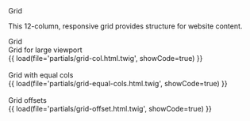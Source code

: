 <div class="title-1">Grid</div>
<p class="styleguide__summary">This 12-column, responsive grid provides structure for website content.</p>

<div class="title-2 styleguide__text--blue">Grid</div>
<div class="title-4">Grid for large viewport</div>
<section class="box box--preview styleguide__grid-example">
    {{ load(file='partials/grid-col.html.twig', showCode=true) }}
</section>
<!-- <div class="accordion" data-component="Application/Components/StyleguideAccordion">
    <header class="accordion__header">
        Code
    </header>
    <div class="accordion__content">
        <pre class="styleguide__code" data-component="Application/Components/Code"><div class="button button--copy tooltip" data-clipboard-target="#<?=$cur;?>"><img src="assets/default/images/svg/clippy.svg" alt="Copy to clipboard"></div><code id="<?=$cur;?>"><?=printPartial('components/partials/grid/col');?></code></pre>
    </div>
</div> -->
<br>

<div class="title-4">Grid with equal cols</div>
<section class="box box--preview styleguide__grid-example">
    <?=partial('grid/equal-cols');?>
    {{ load(file='partials/grid-equal-cols.html.twig', showCode=true) }}
</section>
<!-- <div class="accordion" data-component="Application/Components/StyleguideAccordion">
    <header class="accordion__header">
        Code
    </header>
    <div class="accordion__content">
        <pre class="styleguide__code" data-component="Application/Components/Code"><div class="button button--copy tooltip" data-clipboard-target="#<?=$cur;?>"><img src="assets/default/images/svg/clippy.svg" alt="Copy to clipboard"></div><code id="<?=$cur;?>"><?=printPartial('components/partials/grid/equal-cols');?></code></pre>
    </div>
</div> -->
<br>

<div class="title-4">Grid offsets</div>
<section class="box box--preview styleguide__grid-example">
    <?=partial('grid/offset');?>
    {{ load(file='partials/grid-offset.html.twig', showCode=true) }}
</section>
<!-- <div class="accordion" data-component="Application/Components/StyleguideAccordion">
    <header class="accordion__header">
        Code
    </header>
    <div class="accordion__content">
        <pre class="styleguide__code" data-component="Application/Components/Code"><div class="button button--copy tooltip" data-clipboard-target="#<?=$cur;?>"><img src="assets/default/images/svg/clippy.svg" alt="Copy to clipboard"></div><code id="<?=$cur;?>"><?=printPartial('components/partials/grid/equal-cols');?></code></pre>
    </div>
</div> -->
<br>